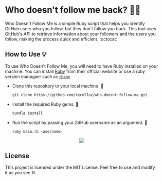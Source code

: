 # Who doesn't follow me back? 👨‍💻

Who Doesn't Follow Me is a simple Ruby script that helps you identify GitHub users who you follow, but they don't follow you back. This tool uses GitHub's API to retrieve information about your followers and the users you follow, making the process quick and efficient. :octocat:

## How to Use 💡

To use Who Doesn't Follow Me, you will need to have Ruby installed on your machine. You can install [Ruby](https://www.ruby-lang.org/en/) from their official website or use a ruby version managaer such as [`rbenv`](https://blog.kero.cf/how-to-install-rbenv-on-ubuntu-or-debian-based-system).

- Clone this repository to your local machine. 💪

  ```bash
  git clone https://github.com/kerolloz/who-doesnt-follow-me.git
  ```

- Install the required Ruby gems. 💎

  ```bash
  bundle install
  ```

- Run the script by passing your GitHub username as an argument. 🚀

  ```bash
  ruby main.rb <username>
  ```
<p align="center">
  <img src="https://user-images.githubusercontent.com/36763164/225039556-e579a62c-83af-4334-8851-2a2a25e27914.png" />
</p>


## License

This project is licensed under the MIT License. Feel free to use and modify it as you see fit.
